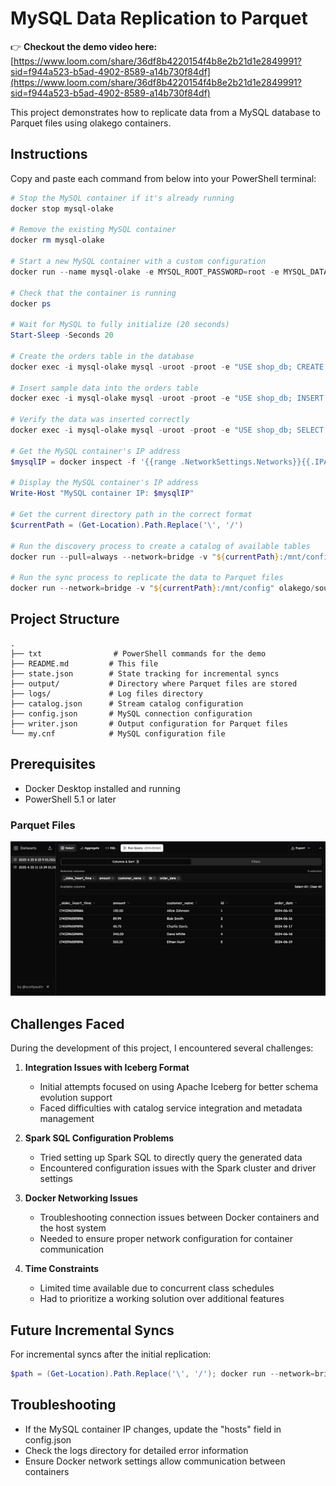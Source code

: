 # MySQL Data Replication to Parquet

👉 **Checkout the demo video here:** [https://www.loom.com/share/36df8b4220154f4b8e2b21d1e2849991?sid=f944a523-b5ad-4902-8589-a14b730f84df](https://www.loom.com/share/36df8b4220154f4b8e2b21d1e2849991?sid=f944a523-b5ad-4902-8589-a14b730f84df)

This project demonstrates how to replicate data from a MySQL database to Parquet files using olakego containers.

## Instructions

Copy and paste each command from below into your PowerShell terminal:

```powershell
# Stop the MySQL container if it's already running
docker stop mysql-olake

# Remove the existing MySQL container
docker rm mysql-olake

# Start a new MySQL container with a custom configuration
docker run --name mysql-olake -e MYSQL_ROOT_PASSWORD=root -e MYSQL_DATABASE=shop_db -p 3306:3306 -v "${pwd}/my.cnf:/etc/mysql/conf.d/my.cnf" -d mysql:latest

# Check that the container is running
docker ps

# Wait for MySQL to fully initialize (20 seconds)
Start-Sleep -Seconds 20

# Create the orders table in the database
docker exec -i mysql-olake mysql -uroot -proot -e "USE shop_db; CREATE TABLE IF NOT EXISTS orders (id INT AUTO_INCREMENT PRIMARY KEY, customer_name VARCHAR(100), amount DECIMAL(10, 2), order_date DATE);"

# Insert sample data into the orders table
docker exec -i mysql-olake mysql -uroot -proot -e "USE shop_db; INSERT INTO orders (customer_name, amount, order_date) VALUES ('Alice Johnson', 120.50, '2024-06-15'), ('Bob Smith', 89.99, '2024-06-16'), ('Charlie Davis', 45.75, '2024-06-17'), ('Dana White', 240.00, '2024-06-18'), ('Ethan Hunt', 310.10, '2024-06-19');"

# Verify the data was inserted correctly
docker exec -i mysql-olake mysql -uroot -proot -e "USE shop_db; SELECT * FROM orders;"

# Get the MySQL container's IP address
$mysqlIP = docker inspect -f '{{range .NetworkSettings.Networks}}{{.IPAddress}}{{end}}' mysql-olake

# Display the MySQL container's IP address
Write-Host "MySQL container IP: $mysqlIP"

# Get the current directory path in the correct format
$currentPath = (Get-Location).Path.Replace('\', '/')

# Run the discovery process to create a catalog of available tables
docker run --pull=always --network=bridge -v "${currentPath}:/mnt/config" olakego/source-mysql:latest discover --config /mnt/config/config.json

# Run the sync process to replicate the data to Parquet files
docker run --network=bridge -v "${currentPath}:/mnt/config" olakego/source-mysql:latest sync --config /mnt/config/config.json --catalog /mnt/config/catalog.json --destination /mnt/config/writer.json
```

## Project Structure

```
.
├── txt                # PowerShell commands for the demo
├── README.md         # This file
├── state.json        # State tracking for incremental syncs
├── output/           # Directory where Parquet files are stored
├── logs/             # Log files directory
├── catalog.json      # Stream catalog configuration
├── config.json       # MySQL connection configuration
├── writer.json       # Output configuration for Parquet files
└── my.cnf            # MySQL configuration file
```

## Prerequisites

- Docker Desktop installed and running
- PowerShell 5.1 or later


### Parquet Files 
![Parquet Files](image.png)



## Challenges Faced

During the development of this project, I encountered several challenges:

1. **Integration Issues with Iceberg Format**
   - Initial attempts focused on using Apache Iceberg for better schema evolution support
   - Faced difficulties with catalog service integration and metadata management

2. **Spark SQL Configuration Problems**
   - Tried setting up Spark SQL to directly query the generated data
   - Encountered configuration issues with the Spark cluster and driver settings

3. **Docker Networking Issues**
   - Troubleshooting connection issues between Docker containers and the host system
   - Needed to ensure proper network configuration for container communication

4. **Time Constraints**
   - Limited time available due to concurrent class schedules
   - Had to prioritize a working solution over additional features

## Future Incremental Syncs

For incremental syncs after the initial replication:

```powershell
$path = (Get-Location).Path.Replace('\', '/'); docker run --network=bridge -v "${path}:/mnt/config" olakego/source-mysql:latest sync --config /mnt/config/config.json --catalog /mnt/config/catalog.json --destination /mnt/config/writer.json --state /mnt/config/state.json
```

## Troubleshooting

- If the MySQL container IP changes, update the "hosts" field in config.json
- Check the logs directory for detailed error information
- Ensure Docker network settings allow communication between containers 
